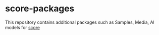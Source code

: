 # score-packages

This repository contains additional packages such as Samples, Media, AI models for [score](https://github.com/ossia/score)
